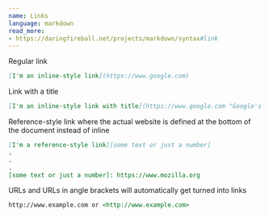 ```yaml
---
name: Links
language: markdown
read_more:
- https://daringfireball.net/projects/markdown/syntax#link
---
```

Regular link

```markdown
[I'm an inline-style link](https://www.google.com)
```

Link with a title

```markdown
[I'm an inline-style link with title](https://www.google.com "Google's Homepage")
```

Reference-style link where the actual website is defined at the bottom of the document instead of inline

```markdown
[I'm a reference-style link][some text or just a number]
.
.
.
[some text or just a number]: https://www.mozilla.org
```

URLs and URLs in angle brackets will automatically get turned into links

```markdown
http://www.example.com or <http://www.example.com>
```
